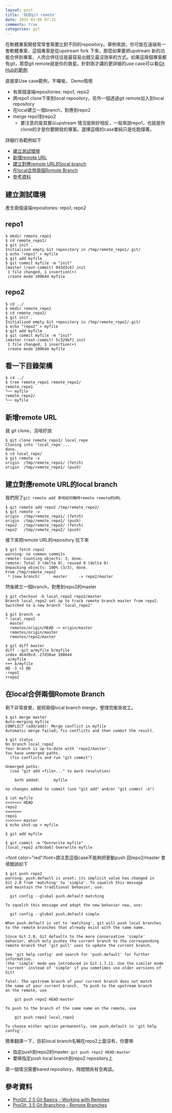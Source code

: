 ```yaml
---
layout: post
title: '談談git remote'
date: 2015-03-06 07:15
comments: true
categories: git 
---
```

在軟體專案開發常常會需要比對不同的repository。舉例來說，你可能在遠端有一套軟體專案，這個專案是從upstream fork 下來，那麼如果要把upstream 新的功能合併到專案，人肉合併往往是最容易出錯又最沒效率的方式。如果這兩個專案都有git，那麼git remote就是你的救星。針對剛才講的更詳細的use case可以看[Git Hub的範例](https://help.github.com/articles/configuring-a-remote-for-a-fork/)

直接拿Use case範例，不囉唆。
Demo情境

* 有兩個遠端repositories: repo1, repo2
* 將repo1 clone下來到local repository，另外一個透過git remote加入到local repository
* 在local建立一個branch，對應到repo2
* merge repo1到repo2
	* 要注意的是其實以upstream 情況是剛好相反，一般來說repo1，也就是你clone的才是你要開發的專案。選擇這樣的case單純只是吃飽撐著。

詳細行為範例如下

* [建立測試環境](#g2_env)
* [新增remote URL](#g2_rt_url)
* [建立對應remote URL的local branch](#g2_rt_branch)
* [在local合併兩個Romote Branch](#g2_rt_merge)
* [參考資料](#g2_ref)


<a name="g2_env"></a>
## 建立測試環境
產生兩個遠端repositories: repo1, repo2

## repo1
```
$ mkdir remote_repo1
$ cd remote_repo1/
$ git init .
Initialized empty Git repository in /tmp/remote_repo1/.git/
$ echo "repo1" > myfile
$ git add myfile 
$ git commit myfile -m "init"
[master (root-commit) 043d3c6] init
 1 file changed, 1 insertion(+)
 create mode 100644 myfile
```

## repo2
```
$ cd ../
$ mkdir remote_repo2
$ cd remote_repo2/
$ git init .
Initialized empty Git repository in /tmp/remote_repo2/.git/
$ echo "repo2" > myfile
$ git add myfile 
$ git commit myfile -m "init"
[master (root-commit) 5c329bf] init
 1 file changed, 1 insertion(+)
 create mode 100644 myfile
```

## 看一下目錄架構
```
$ cd ../
$ tree remote_repo1 remote_repo2/
remote_repo1
└── myfile
remote_repo2/
└── myfile
```


<a name="g2_rt_url"></a>
## 新增remote URL
就 git clone，沒啥好說

```
$ git clone remote_repo1/ local_repo
Cloning into 'local_repo'...
done.
$ cd local_repo/
$ git remote -v
origin	/tmp/remote_repo1/ (fetch)
origin	/tmp/remote_repo1/ (push)
```


<a name="g2_rt_branch"></a>
## 建立對應remote URL的local branch
我們用了`git remote add 本地如何稱呼remote remote的URL`

```
$ git remote add repo2 /tmp/remote_repo2/
$ git remote -v
origin	/tmp/remote_repo1/ (fetch)
origin	/tmp/remote_repo1/ (push)
repo2	/tmp/remote_repo2/ (fetch)
repo2	/tmp/remote_repo2/ (push)
```

接下來把remote URL的repository 拉下來
```
$ git fetch repo2
warning: no common commits
remote: Counting objects: 3, done.
remote: Total 3 (delta 0), reused 0 (delta 0)
Unpacking objects: 100% (3/3), done.
From /tmp/remote_repo2
 * [new branch]      master     -> repo2/master
```

然後建立一個branch，對應到repo2的master
```
$ git checkout -b local_repo2 repo2/master
Branch local_repo2 set up to track remote branch master from repo2.
Switched to a new branch 'local_repo2'

$ git branch -a
* local_repo2
  master
  remotes/origin/HEAD -> origin/master
  remotes/origin/master
  remotes/repo2/master

$ git diff master 
diff --git a/myfile b/myfile
index 464d9cd..27d38ae 100644
 a/myfile
+++ b/myfile
@@ -1 +1 @@
-repo1
+repo2
```


<a name="g2_rt_merge"></a>
## 在local合併兩個Romote Branch
剩下非常直覺，就把兩個local branch merge，整理完衝突收工。


```
$ git merge master 
Auto-merging myfile
CONFLICT (add/add): Merge conflict in myfile
Automatic merge failed; fix conflicts and then commit the result.

$ git status 
On branch local_repo2
Your branch is up-to-date with 'repo2/master'.
You have unmerged paths.
  (fix conflicts and run "git commit")

Unmerged paths:
  (use "git add <file>..." to mark resolution)

	both added:      myfile

no changes added to commit (use "git add" and/or "git commit -a")

$ cat myfile 
<<<<<<< HEAD
repo2
=======
repo1
>>>>>>> master
$ echo shut-up > myfile 

$ git add myfile 

$ git commit -m "Overwrite myfile"
[local_repo2 a76c0a6] Overwrite myfile
```

<font color="red"/font>請注意這個case不能夠把更動push 回repo2/master 會噴錯誤如下</font>

```
$ git push repo2 
warning: push.default is unset; its implicit value has changed in
Git 2.0 from 'matching' to 'simple'. To squelch this message
and maintain the traditional behavior, use:

  git config --global push.default matching

To squelch this message and adopt the new behavior now, use:

  git config --global push.default simple

When push.default is set to 'matching', git will push local branches
to the remote branches that already exist with the same name.

Since Git 2.0, Git defaults to the more conservative 'simple'
behavior, which only pushes the current branch to the corresponding
remote branch that 'git pull' uses to update the current branch.

See 'git help config' and search for 'push.default' for further information.
(the 'simple' mode was introduced in Git 1.7.11. Use the similar mode
'current' instead of 'simple' if you sometimes use older versions of Git)

fatal: The upstream branch of your current branch does not match
the name of your current branch.  To push to the upstream branch
on the remote, use

    git push repo2 HEAD:master

To push to the branch of the same name on the remote, use

    git push repo2 local_repo2

To choose either option permanently, see push.default in 'git help config'.
```

簡單翻譯一下，目前local branch名稱在repo2上面沒有，你要嘛

* 指定push到repo2的master: `git push repo2 HEAD:master`
* 要嘛指定push local branch到repo2 repository上

第一個情況需要bared repository，時間關係有空再談。


<a name="g2_ref"></a>
## 參考資料

* [ProGit: 2.5 Git Basics - Working with Remotes](http://git-scm.com/book/en/v2/Git-Basics-Working-with-Remotes)
* [ProGit: 3.5 Git Branching - Remote Branches](http://git-scm.com/book/en/v2/Git-Branching-Remote-Branches)
